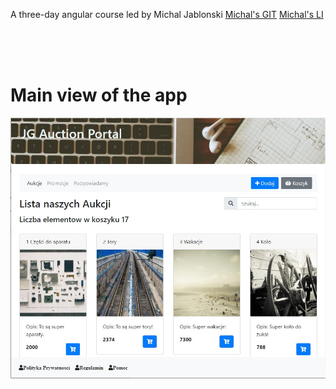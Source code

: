A three-day angular course led by Michal Jablonski 
[Michal's GIT](https://github.com/michaljabi) 
[Michal's LI](https://www.linkedin.com/in/michal-jablonski/)




<br><br><br>

# Main view of the app
![main app view](./main_app_view.jpg)


